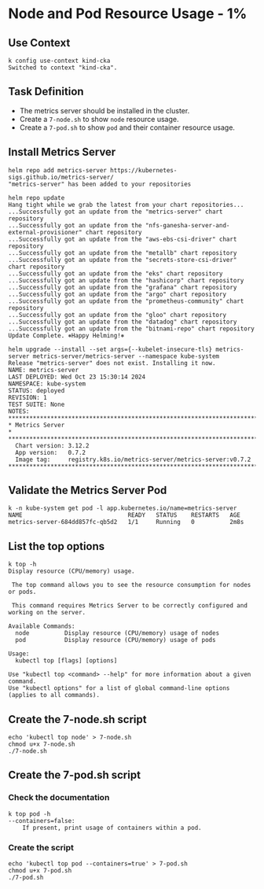 # Node and Pod Resource Usage - 1%

## Use Context

```shell
k config use-context kind-cka
Switched to context "kind-cka".
```

## Task Definition

- The metrics server should be installed in the cluster.
- Create a `7-node.sh` to show `node` resource usage.
- Create a `7-pod.sh` to show `pod` and their container resource usage.

## Install Metrics Server

```shell
helm repo add metrics-server https://kubernetes-sigs.github.io/metrics-server/
"metrics-server" has been added to your repositories

helm repo update
Hang tight while we grab the latest from your chart repositories...
...Successfully got an update from the "metrics-server" chart repository
...Successfully got an update from the "nfs-ganesha-server-and-external-provisioner" chart repository
...Successfully got an update from the "aws-ebs-csi-driver" chart repository
...Successfully got an update from the "metallb" chart repository
...Successfully got an update from the "secrets-store-csi-driver" chart repository
...Successfully got an update from the "eks" chart repository
...Successfully got an update from the "hashicorp" chart repository
...Successfully got an update from the "grafana" chart repository
...Successfully got an update from the "argo" chart repository
...Successfully got an update from the "prometheus-community" chart repository
...Successfully got an update from the "gloo" chart repository
...Successfully got an update from the "datadog" chart repository
...Successfully got an update from the "bitnami-repo" chart repository
Update Complete. ⎈Happy Helming!⎈

helm upgrade --install --set args={--kubelet-insecure-tls} metrics-server metrics-server/metrics-server --namespace kube-system
Release "metrics-server" does not exist. Installing it now.
NAME: metrics-server
LAST DEPLOYED: Wed Oct 23 15:30:14 2024
NAMESPACE: kube-system
STATUS: deployed
REVISION: 1
TEST SUITE: None
NOTES:
***********************************************************************
* Metrics Server                                                      *
***********************************************************************
  Chart version: 3.12.2
  App version:   0.7.2
  Image tag:     registry.k8s.io/metrics-server/metrics-server:v0.7.2
***********************************************************************
```

## Validate the Metrics Server Pod

```shell
k -n kube-system get pod -l app.kubernetes.io/name=metrics-server
NAME                              READY   STATUS    RESTARTS   AGE
metrics-server-684dd857fc-qb5d2   1/1     Running   0          2m8s
```

## List the top options

```shell
k top -h
Display resource (CPU/memory) usage.

 The top command allows you to see the resource consumption for nodes or pods.

 This command requires Metrics Server to be correctly configured and working on the server.

Available Commands:
  node          Display resource (CPU/memory) usage of nodes
  pod           Display resource (CPU/memory) usage of pods

Usage:
  kubectl top [flags] [options]

Use "kubectl top <command> --help" for more information about a given command.
Use "kubectl options" for a list of global command-line options (applies to all commands).
```

## Create the 7-node.sh script

```shell
echo 'kubectl top node' > 7-node.sh
chmod u+x 7-node.sh
./7-node.sh
```

## Create the 7-pod.sh script

### Check the documentation

```shell
k top pod -h
--containers=false:
    If present, print usage of containers within a pod.
```

### Create the script

```shell
echo 'kubectl top pod --containers=true' > 7-pod.sh
chmod u+x 7-pod.sh
./7-pod.sh
```

